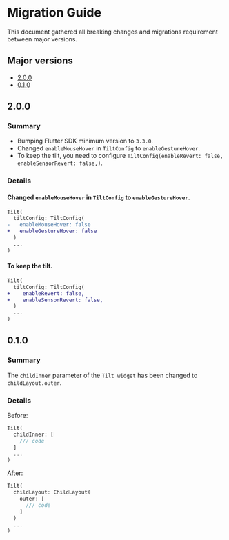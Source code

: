 # Migration Guide

This document gathered all breaking changes and migrations requirement between major versions.

## Major versions

- [2.0.0](#200)
- [0.1.0](#010)

## 2.0.0

### Summary

- Bumping Flutter SDK minimum version to `3.3.0`.
- Changed `enableMouseHover` in `TiltConfig` to `enableGestureHover`.
- To keep the tilt, you need to configure `TiltConfig(enableRevert: false, enableSensorRevert: false,)`.

### Details

#### Changed `enableMouseHover` in `TiltConfig` to `enableGestureHover`.

```diff
Tilt(
  tiltConfig: TiltConfig(
-   enableMouseHover: false
+   enableGestureHover: false
  )
  ...
)
```

#### To keep the tilt.

```diff
Tilt(
  tiltConfig: TiltConfig(
+    enableRevert: false,
+    enableSensorRevert: false,
  )
  ...
)
```

## 0.1.0

### Summary

The `childInner` parameter of the `Tilt widget` has been changed to `childLayout.outer`.

### Details

Before:

```dart
Tilt(
  childInner: [
    /// code
  ]
  ...
)
```

After:

```dart
Tilt(
  childLayout: ChildLayout(
    outer: [
      /// code
    ]
  )
  ...
)
```